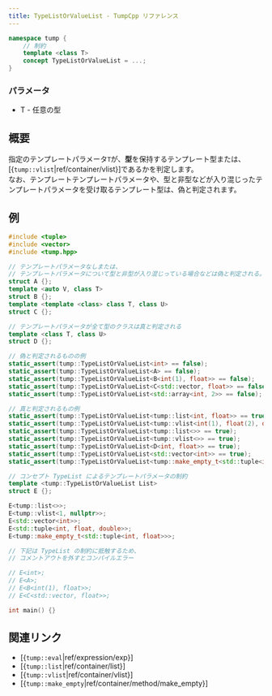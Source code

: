 ```yaml
---
title: TypeListOrValueList - TumpCpp リファレンス
---
```


```cpp
namespace tump {
    // 制約
    template <class T>
    concept TypeListOrValueList = ...;
}
```

### パラメータ

- T - 任意の型

## 概要

指定のテンプレートパラメータ`T`が、**型**を保持するテンプレート型または、[{`tump::vlist`|ref/container/vlist}]であるかを判定します。  
なお、テンプレートテンプレートパラメータや、型と非型などが入り混じったテンプレートパラメータを受け取るテンプレート型は、偽と判定されます。

## 例

```cpp
#include <tuple>
#include <vector>
#include <tump.hpp>

// テンプレートパラメータなしまたは、
// テンプレートパラメータについて型と非型が入り混じっている場合などは偽と判定される。
struct A {};
template <auto V, class T>
struct B {};
template <template <class> class T, class U>
struct C {};

// テンプレートパラメータが全て型のクラスは真と判定される
template <class T, class U>
struct D {};

// 偽と判定されるものの例
static_assert(tump::TypeListOrValueList<int> == false);
static_assert(tump::TypeListOrValueList<A> == false);
static_assert(tump::TypeListOrValueList<B<int(1), float>> == false);
static_assert(tump::TypeListOrValueList<C<std::vector, float>> == false);
static_assert(tump::TypeListOrValueList<std::array<int, 2>> == false);

// 真と判定されるもの例
static_assert(tump::TypeListOrValueList<tump::list<int, float>> == true);
static_assert(tump::TypeListOrValueList<tump::vlist<int(1), float(2), double(3)>> == true);
static_assert(tump::TypeListOrValueList<tump::list<>> == true);
static_assert(tump::TypeListOrValueList<tump::vlist<>> == true);
static_assert(tump::TypeListOrValueList<D<int, float>> == true);
static_assert(tump::TypeListOrValueList<std::vector<int>> == true);
static_assert(tump::TypeListOrValueList<tump::make_empty_t<std::tuple<int, float>>> == true);

// コンセプト TypeList によるテンプレートパラメータの制約
template <tump::TypeListOrValueList List>
struct E {};

E<tump::list<>>;
E<tump::vlist<1, nullptr>>;
E<std::vector<int>>;
E<std::tuple<int, float, double>>;
E<tump::make_empty_t<std::tuple<int, float>>>;

// 下記は TypeList の制約に抵触するため、
// コメントアウトを外すとコンパイルエラー

// E<int>;
// E<A>;
// E<B<int(1), float>>;
// E<C<std::vector, float>>;

int main() {}
```

## 関連リンク

- [{`tump::eval`|ref/expression/exp}]
- [{`tump::list`|ref/container/list}]
- [{`tump::vlist`|ref/container/vlist}]
- [{`tump::make_empty`|ref/container/method/make_empty}]
